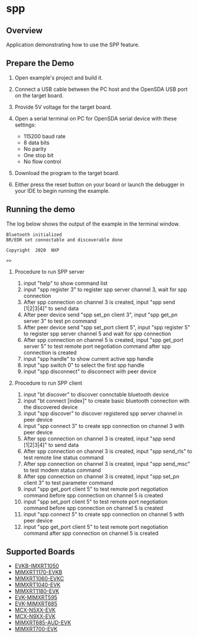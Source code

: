 # spp

## Overview
Application demonstrating how to use the SPP feature.

## Prepare the Demo

1.  Open example's project and build it.

2.  Connect a USB cable between the PC host and the OpenSDA USB port on the target board.

3.  Provide 5V voltage for the target board.

4.  Open a serial terminal on PC for OpenSDA serial device with these settings:
    - 115200 baud rate
    - 8 data bits
    - No parity
    - One stop bit
    - No flow control

5.  Download the program to the target board.

6.  Either press the reset button on your board or launch the debugger in your IDE to begin running the example.

## Running the demo
The log below shows the output of the example in the terminal window. 

~~~~~~~~~~~~~~~~~~~~~~~~~~~~~~~~~~~
Bluetooth initialized
BR/EDR set connectable and discoverable done

Copyright  2020  NXP

>> 
~~~~~~~~~~~~~~~~~~~~~~~~~~~~~~~~~~~

1.  Procedure to run SPP server
    1. input "help" to show command list
    2. input "spp register 3" to register spp server channel 3, wait for spp connection
    3. After spp connection on channel 3 is created, input "spp send [1|2|3|4]" to send data
    4. After peer device send "spp set_pn client 3", input "spp get_pn server 3" to test pn command
    5. After peer device send "spp set_port client 5", input "spp register 5" to register spp server channel 5 and wait for spp connection
    6. After spp connection on channel 5 is created, input "spp get_port server 5" to test remote port negotiation command after spp connection is created
    7. input "spp handle" to show current active spp handle
    8. input "spp switch 0" to select the first spp handle
    9. input "spp disconnect" to disconnect with peer device

2.  Procedure to run SPP client
    1. input "bt discover" to discover connctable bluetooth device
    2. input "bt connect [index]" to create basic bluetooth connection with the discovered device
    3. input "spp discover" to discover registered spp server channel in peer device
    4. input "spp connect 3" to create spp connection on channel 3 with peer device
    5. After spp connection on channel 3 is created, input "spp send [1|2|3|4]" to send data
    6. After spp connection on channel 3 is created, input "spp send_rls" to test remote line status command
    7. After spp connection on channel 3 is created, input "spp send_msc" to test modem status command
    8. After spp connection on channel 3 is created, input "spp set_pn client 3" to test parameter command
    9. input "spp get_port client 5" to test remote port negotiation command before spp connection on channel 5 is created
    10. input "spp set_port client 5" to test remote port negotiation command before spp connection on channel 5 is created
    11. input "spp connect 5" to create spp connection on channel 5 with peer device
    12. input "spp get_port client 5" to test remote port negotiation command after spp connection on channel 5 is created

## Supported Boards
- [EVKB-IMXRT1050](../../_boards/evkbimxrt1050/edgefast_bluetooth_examples/spp/example_board_readme.md)
- [MIMXRT1170-EVKB](../../_boards/evkbmimxrt1170/edgefast_bluetooth_examples/spp/example_board_readme.md)
- [MIMXRT1060-EVKC](../../_boards/evkcmimxrt1060/edgefast_bluetooth_examples/spp/example_board_readme.md)
- [MIMXRT1040-EVK](../../_boards/evkmimxrt1040/edgefast_bluetooth_examples/spp/example_board_readme.md)
- [MIMXRT1180-EVK](../../_boards/evkmimxrt1180/edgefast_bluetooth_examples/spp/example_board_readme.md)
- [EVK-MIMXRT595](../../_boards/evkmimxrt595/edgefast_bluetooth_examples/spp/example_board_readme.md)
- [EVK-MIMXRT685](../../_boards/evkmimxrt685/edgefast_bluetooth_examples/spp/example_board_readme.md)
- [MCX-N5XX-EVK](../../_boards/mcxn5xxevk/edgefast_bluetooth_examples/spp/example_board_readme.md)
- [MCX-N9XX-EVK](../../_boards/mcxn9xxevk/edgefast_bluetooth_examples/spp/example_board_readme.md)
- [MIMXRT685-AUD-EVK](../../_boards/mimxrt685audevk/edgefast_bluetooth_examples/spp/example_board_readme.md)
- [MIMXRT700-EVK](../../_boards/mimxrt700evk/edgefast_bluetooth_examples/spp/example_board_readme.md)

